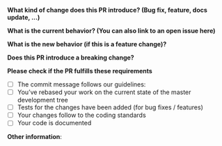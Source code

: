 **What kind of change does this PR introduce? (Bug fix, feature, docs update, ...)**



**What is the current behavior? (You can also link to an open issue here)**



**What is the new behavior (if this is a feature change)?**



**Does this PR introduce a breaking change?**



**Please check if the PR fulfills these requirements**

- [ ] The commit message follows our guidelines: 
- [ ] You’ve rebased your work on the current state of the master development tree
- [ ] Tests for the changes have been added (for bug fixes / features)
- [ ] Your changes follow to the coding standards
- [ ] Your code is documented

**Other information**: